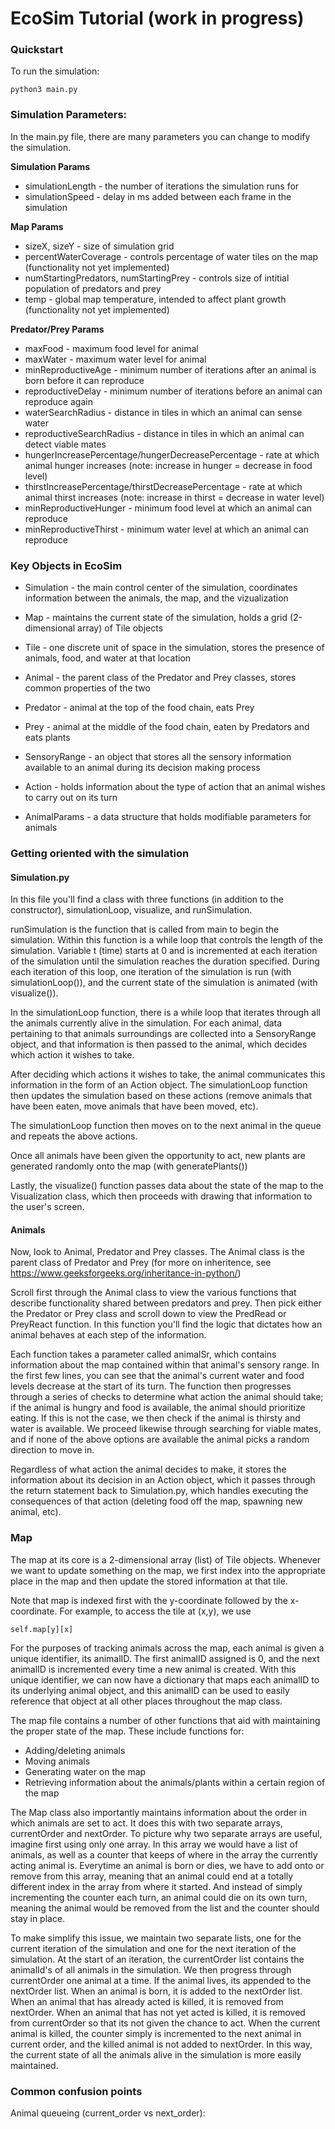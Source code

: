 # EcoSim Tutorial (work in progress)

### Quickstart
To run the simulation:

```
python3 main.py
```



### Simulation Parameters:

In the main.py file, there are many parameters you can change to modify the simulation.

**Simulation Params**
* simulationLength - the number of iterations the simulation runs for
* simulationSpeed - delay in ms added between each frame in the simulation


**Map Params**
* sizeX, sizeY - size of simulation grid
* percentWaterCoverage - controls percentage of water tiles on the map (functionality not yet implemented)
* numStartingPredators, numStartingPrey - controls size of intitial population of predators and prey
* temp - global map temperature, intended to affect plant growth (functionality not yet implemented)

**Predator/Prey Params**
* maxFood - maximum food level for animal
* maxWater - maximum water level for animal
* minReproductiveAge - minimum number of iterations after an animal is born before it can reproduce
* reproductiveDelay - minimum number of iterations before an animal can reproduce again
* waterSearchRadius - distance in tiles in which an animal can sense water
* reproductiveSearchRadius - distance in tiles in which an animal can detect viable mates
* hungerIncreasePercentage/hungerDecreasePercentage - rate at which animal hunger increases (note: increase in hunger = decrease in food level)
* thirstIncreasePercentage/thirstDecreasePercentage - rate at which animal thirst increases (note: increase in thirst = decrease in water level)
* minReproductiveHunger - minimum food level at which an animal can reproduce
* minReproductiveThirst - minimum water level at which an animal can reproduce



### Key Objects in EcoSim

* Simulation - the main control center of the simulation, coordinates information between the animals, the map, and the vizualization

* Map - maintains the current state of the simulation, holds a grid (2-dimensional array) of Tile objects

* Tile - one discrete unit of space in the simulation, stores the presence of animals, food, and water at that location

* Animal - the parent class of the Predator and Prey classes, stores common properties of the two

* Predator - animal at the top of the food chain, eats Prey

* Prey - animal at the middle of the food chain, eaten by Predators and eats plants

* SensoryRange - an object that stores all the sensory information available to an animal during its decision making process

* Action - holds information about the type of action that an animal wishes to carry out on its turn

* AnimalParams - a data structure that holds modifiable parameters for animals




### Getting oriented with the simulation

#### Simulation.py

In this file you'll find a class with three functions (in addition to the constructor), simulationLoop, visualize, and runSimulation.

runSimulation is the function that is called from main to begin the simulation. Within this function is a while loop that controls the length of the simulation. Variable t (time) starts at 0 and is incremented at each iteration of the simulation until the simulation reaches the duration specified. During each iteration of this loop, one iteration of the simulation is run (with simulationLoop()), and the current state of the simulation is animated (with visualize()).

In the simulationLoop function, there is a while loop that iterates through all the animals currently alive in the simulation. For each animal, data pertaining to that animals surroundings are collected into a SensoryRange object, and that information is then passed to the animal, which decides which action it wishes to take. 

After deciding which actions it wishes to take, the animal communicates this information in the form of an Action object. The simulationLoop function then updates the simulation based on these actions (remove animals that have been eaten, move animals that have been moved, etc).

The simulationLoop function then moves on to the next animal in the queue and repeats the above actions. 

Once all animals have been given the opportunity to act, new plants are generated randomly onto the map (with generatePlants())

Lastly, the visualize() function passes data about the state of the map to the Visualization class, which then proceeds with drawing that information to the user's screen. 


#### Animals

Now, look to Animal, Predator and Prey classes. The Animal class is the parent class of Predator and Prey (for more on inheritence, see https://www.geeksforgeeks.org/inheritance-in-python/)

Scroll first through the Animal class to view the various functions that describe functionality shared between predators and prey. Then pick either the Predator or Prey class and scroll down to view the PredRead or PreyReact function. In this function you'll find the logic that dictates how an animal behaves at each step of the information.

Each function takes a parameter called animalSr, which contains information about the map contained within that animal's sensory range. In the first few lines, you can see that the animal's current water and food levels decrease at the start of its turn. The function then progresses through a series of checks to determine what action the animal should take; if the animal is hungry and food is available, the animal should prioritize eating. If this is not the case, we then check if the animal is thirsty and water is available. We proceed likewise through searching for viable mates, and if none of the above options are available the animal picks a random direction to move in. 

Regardless of what action the animal decides to make, it stores the information about its decision in an Action object, which it passes through the return statement back to Simulation.py, which handles executing the consequences of that action (deleting food off the map, spawning new animal, etc).

### Map

The map at its core is a 2-dimensional array (list) of Tile objects. Whenever we want to update something on the map, we first index into the appropriate place in the map and then update the stored information at that tile.

Note that map is indexed first with the y-coordinate followed by the x-coordinate. For example, to access the tile at (x,y), we use

```
self.map[y][x]
```

For the purposes of tracking animals across the map, each animal is given a unique identifier, its animalID. The first animalID assigned is 0, and the next animalID is incremented every time a new animal is created. With this unique identifier, we can now have a dictionary that maps each animalID to its underlying animal object, and this animalID can be used to easily reference that object at all other places throughout the map class. 

The map file contains a number of other functions that aid with maintaining the proper state of the map. These include functions for:
* Adding/deleting animals
* Moving animals
* Generating water on the map
* Retrieving information about the animals/plants within a certain region of the map

The Map class also importantly maintains information about the order in which animals are set to act. It does this with two separate arrays, currentOrder and nextOrder. To picture why two separate arrays are useful, imagine first using only one array. In this array we would have a list of animals, as well as a counter that keeps of where in the array the currently acting animal is. Everytime an animal is born or dies, we have to add onto or remove from this array, meaning that an animal could end at a totally different index in the array from where it started. And instead of simply incrementing the counter each turn, an animal could die on its own turn, meaning the animal would be removed from the list and the counter should stay in place. 

To make simplify this issue, we maintain two separate lists, one for the current iteration of the simulation and one for the next iteration of the simulation. At the start of an iteration, the currentOrder list contains the animalId's of all animals in the simulation. We then progress through currentOrder one animal at a time. If the animal lives, its appended to the nextOrder list. When an animal is born, it is added to the nextOrder list. When an animal that has already acted is killed, it is removed from nextOrder. When an animal that has not yet acted is killed, it is removed from currentOrder so that its not given the chance to act. When the current animal is killed, the counter simply is incremented to the next animal in current order, and the killed animal is not added to nextOrder. In this way, the current state of all the animals alive in the simulation is more easily maintained. 

### Common confusion points


Animal queueing (current_order vs next_order):






